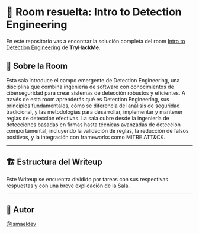 # 🚪 Room resuelta: Intro to Detection Engineering
En este repositorio vas a encontrar la solución completa del room [Intro to Detection Engineering](https://tryhackme.com/room/introtodetectionengineering) de **TryHackMe**.

## 📝 Sobre la Room
Esta sala introduce el campo emergente de Detection Engineering, una disciplina que combina ingeniería de software con conocimientos de ciberseguridad para crear sistemas de detección robustos y eficientes. A través de esta room aprenderás qué es Detection Engineering, sus principios fundamentales, cómo se diferencia del análisis de seguridad tradicional, y las metodologías para desarrollar, implementar y mantener reglas de detección efectivas. La sala cubre desde la ingeniería de detecciones basadas en firmas hasta técnicas avanzadas de detección comportamental, incluyendo la validación de reglas, la reducción de falsos positivos, y la integración con frameworks como MITRE ATT&CK.

---

## 🏗️ Estructura del Writeup
Este Writeup se encuentra dividido por tareas con sus respectivas respuestas y con una breve explicación de la Sala.

---

## 🥷 Autor
[@Ismaeldev](https://www.ismaeldev.com/)